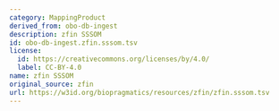 ```yaml
---
category: MappingProduct
derived_from: obo-db-ingest
description: zfin SSSOM
id: obo-db-ingest.zfin.sssom.tsv
license:
  id: https://creativecommons.org/licenses/by/4.0/
  label: CC-BY-4.0
name: zfin SSSOM
original_source: zfin
url: https://w3id.org/biopragmatics/resources/zfin/zfin.sssom.tsv
---
```

